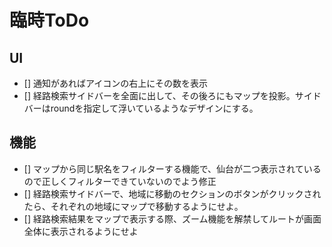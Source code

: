 # 臨時ToDo

## UI

* [] 通知があればアイコンの右上にその数を表示
* [] 経路検索サイドバーを全面に出して、その後ろにもマップを投影。サイドバーはroundを指定して浮いているようなデザインにする。

## 機能

* [] マップから同じ駅名をフィルターする機能で、仙台が二つ表示されているので正しくフィルターできていないのでよう修正
* [] 経路検索サイドバーで、地域に移動のセクションのボタンがクリックされたら、それぞれの地域にマップで移動するようにせよ。
* [] 経路検索結果をマップで表示する際、ズーム機能を解禁してルートが画面全体に表示されるようにせよ

